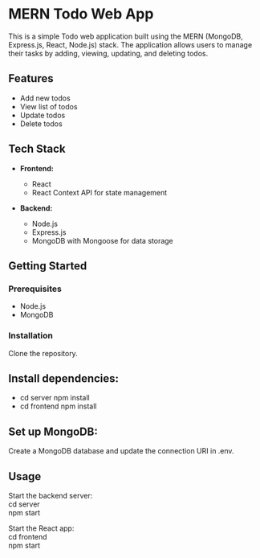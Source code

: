 # MERN Todo Web App

This is a simple Todo web application built using the MERN (MongoDB, Express.js, React, Node.js) stack. 
The application allows users to manage their tasks by adding, viewing, updating, and deleting todos.

## Features

- Add new todos
- View list of todos
- Update todos
- Delete todos

## Tech Stack

- **Frontend:**
  - React
  - React Context API for state management

- **Backend:**
  - Node.js
  - Express.js
  - MongoDB with Mongoose for data storage
    
## Getting Started

### Prerequisites

- Node.js
- MongoDB

### Installation

Clone the repository.

## Install dependencies:
- cd server
  npm install
- cd frontend
  npm install

## Set up MongoDB:
Create a MongoDB database and update the connection URI in .env.

## Usage
Start the backend server:
<br> cd server
<br>npm start

Start the React app:
<br>cd frontend
<br>npm start
